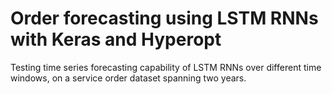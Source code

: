 # Order forecasting using LSTM RNNs with Keras and Hyperopt

Testing time series forecasting capability of LSTM RNNs over different time windows, on a service order dataset spanning two years.

